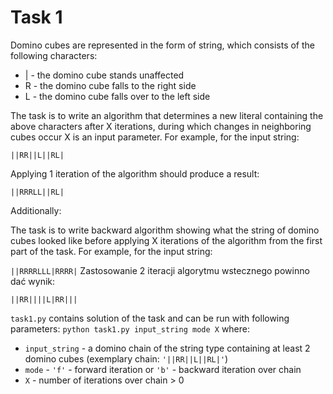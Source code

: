 # Task 1

Domino cubes are represented in the form of string, which consists of the following characters:

* | - the domino cube stands unaffected
* R - the domino cube falls to the right side
* L - the domino cube falls over to the left side


The task is to write an algorithm that determines a new literal containing the above characters after X iterations, during which changes in neighboring cubes occur X is an input parameter. For example, for the input string:

```||RR||L||RL|```

Applying 1 iteration of the algorithm should produce a result:

```||RRRLL||RL|```

Additionally:

The task is to write backward algorithm showing what the string of domino cubes looked like before applying X iterations of the algorithm from the first part of the task. For example, for the input string:

```||RRRRLLL|RRRR|```
Zastosowanie 2 iteracji algorytmu wstecznego powinno dać wynik:

```||RR||||L|RR|||```


```task1.py``` contains solution of the task and can be run with following parameters: ```python task1.py input_string mode X``` where:
* ```input_string``` - a domino chain of the string type containing at least 2 domino cubes (exemplary chain: ```'||RR||L||RL|'```)
* ```mode``` - ```'f'``` - forward iteration or ```'b'``` - backward iteration over chain
* ```X``` - number of iterations over chain > 0
